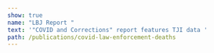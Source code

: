 ```yaml
---
show: true
name: "LBJ Report "
text: '"COVID and Corrections" report features TJI data '
path: /publications/covid-law-enforcement-deaths
---
```


